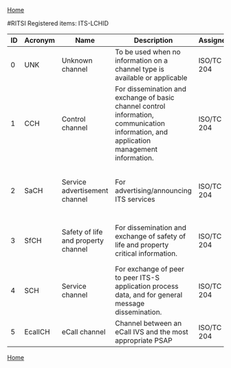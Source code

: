 [Home](readme.md)

#RITSI Registered items: ITS-LCHID

|ID   |Acronym |Name    |Description                         |Assignee|Updated|State   |Specification|
|-----|--------|-----------------|------------------------------------|--------|-------|--------|-----------|
| 0   |UNK     |Unknown channel  |To be used when no information on a channel type is available or applicable | ISO/TC 204|       2018-05-01|assigned|n.a.       |
| 1   | CCH    |Control channel  |For dissemination and exchange of basic channel control information, communication information, and application management information. | ISO/TC 204 |2018-05-01| assigned||
| 2   |SaCH     |Service advertisement channel  |For advertising/announcing ITS services | ISO/TC 204|2018-05-01|assigned|[EN ISO 22418](https://www.iso.org/standard/76968.html)<br />[ISO 16460](https://www.iso.org/standard/81066.html)<br />[IEEE 1609.3](https://standards.ieee.org/standard/1609_3-2016.html)<br />[ETSI EN 302 890-1](https://www.etsi.org/deliver/etsi_en/302800_302899/30289001/01.02.00_20/en_30289001v010200a.pdf) |
| 3   |SfCH     |Safety of life and property channel  |For dissemination and exchange of safety of life and property critical information. | ISO/TC 204|2018-05-01|assigned|[ETSI EN 302 637-2](https://www.etsi.org/deliver/etsi_EN/302600_302699/30263702/01.03.01_30/en_30263702v010301v.pdf)<br />[ETSI EN 302 637-3](https://www.etsi.org/deliver/etsi_en/302600_302699/30263703/01.02.01_30/en_30263703v010201v.pdf)<br />[SAE J2945/1](https://www.sae.org/standards/content/j2945/1_202004/)|
| 4   |SCH     |Service channel  |For exchange of peer to peer ITS-S application process data, and for general message dissemination. | ISO/TC 204|2018-05-01|assigned||
| 5   |EcallCH     |eCall channel  |Channel between an eCall IVS and the most appropriate PSAP| ISO/TC 204|2019-09-02|assigned|[CEN/TS 17182](https://shop.bsigroup.com/ProductDetail/?pid=000000000030358960)|

[Home](readme.md)
